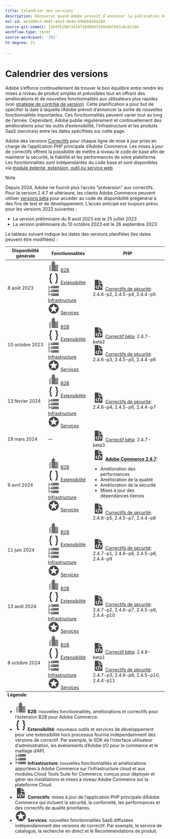 ```yaml
---
title: Calendrier des versions
description: Découvrez quand Adobe prévoit d’annoncer la publication de nouvelles fonctionnalités importantes pour Adobe Commerce.
exl-id: ae1e09cd-966f-44a3-9e4d-b90bb838429d
source-git-commit: 12b4f619673414f18d9697450e867681c6cb3194
workflow-type: tm+mt
source-wordcount: '752'
ht-degree: 1%

---
```


# Calendrier des versions

Adobe s’efforce continuellement de trouver le bon équilibre entre rendre les mises à niveau de produit simples et prévisibles tout en offrant des améliorations et de nouvelles fonctionnalités aux utilisateurs plus rapides (voir [stratégie de contrôle de version](versioning-policy.md)). Cette planification a pour but de spécifier la date à laquelle l’Adobe prévoit d’annoncer la sortie de nouvelles fonctionnalités importantes. Ces fonctionnalités peuvent varier tout au long de l’année. Cependant, Adobe publie régulièrement et continuellement des améliorations pour les outils d’extensibilité, l’infrastructure et les produits SaaS (services) entre les dates spécifiées sur cette page.

Adobe des versions [Correctifs](versioning-policy.md#patch-release) pour chaque ligne de mise à jour prise en charge de l’application PHP principale d’Adobe Commerce. Les mises à jour de correctifs offrent la possibilité de mettre à niveau le code de base afin de maintenir la sécurité, la fiabilité et les performances de votre plateforme. Les fonctionnalités sont indépendantes du code base et sont disponibles via [module externe, extension, outil ou service web](versioning-policy.md#extensibility-infrastructure-and-services-release).

>[!NOTE]
>
>Depuis 2024, Adobe ne fournit plus l’accès &quot;préversion&quot; aux correctifs. Pour la version 2.4.7 et ultérieure, les clients Adobe Commerce peuvent utiliser [versions bêta](beta.md) pour accéder au code de disponibilité prégénéral à des fins de test et de développement. L’accès anticipé est toujours prévu pour les versions 2023 suivantes :
>
> - La version préliminaire du 8 août 2023 est le 25 juillet 2023
> - La version préliminaire du 10 octobre 2023 est le 26 septembre 2023

Le tableau suivant indique les dates des versions planifiées (les dates peuvent être modifiées) :

<table>
<thead>
  <tr>
    <th>Disponibilité générale</th>
    <th>Fonctionnalités</th>
    <th>PHP</th>
  </tr>
</thead>
<tfoot>
   <tr>
      <td colspan="3"><strong>Légende</strong>:
         <ul>
            <li><strong><img alt="Icône de fonctionnalité B2B" src="../assets/icons/enterprise.svg"></img> B2B</strong>: nouvelles fonctionnalités, améliorations et correctifs pour l’extension B2B pour Adobe Commerce.</li>
            <li><strong><img alt="Icône de la fonction d’extensibilité" src="../assets/icons/brackets.svg"></img> Extensibilité</strong>: nouveaux outils et services de développement pour une extensibilité hors processus fournie indépendamment des versions de correctif. Par exemple, le SDK de l’interface utilisateur d’administration, les événements d’Adobe I/O pour le commerce et le maillage d’API.</li>
            <li><strong><img alt="Icône Fonctionnalité de l’infrastructure" src="../assets/icons/servers.svg"></img> Infrastructure</strong>: nouvelles fonctionnalités et améliorations apportées à Adobe Commerce sur l’infrastructure cloud et aux modules Cloud Tools Suite for Commerce, conçus pour déployer et gérer les installations et mises à niveau Adobe Commerce sur la plateforme Cloud.</li>
            <li><strong><img alt="Icône de version du correctif" src="../assets/icons/file-code.svg"></img> Correctifs</strong>: mises à jour de l’application PHP principale d’Adobe Commerce qui incluent la sécurité, la conformité, les performances et des correctifs de qualité prioritaires.</li>
            <li><strong><img alt="Icône des fonctionnalités de services" src="../assets/icons/feature.svg"></img> Services</strong>: nouvelles fonctionnalités SaaS diffusées indépendamment des versions de correctif. Par exemple, le service de catalogue, la recherche en direct et le Recommendations de produit.</li>
         </ul>
      </td>
   </tr>
</tfoot>
<tbody>
  <tr>
    <td>8 août 2023</td>
    <td><img alt="Icône de fonctionnalité B2B" src="../assets/icons/enterprise.svg"></img> <a href="https://experienceleague.adobe.com/docs/commerce-admin/b2b/release-notes.html">B2B</a><br><img alt="Icône de la fonction d’extensibilité" src="../assets/icons/brackets.svg"></img> <a href="https://developer.adobe.com/commerce/extensibility/">Extensibilité</a><br><img alt="Icône Fonctionnalité de l’infrastructure" src="../assets/icons/servers.svg"></img> <a href="https://experienceleague.adobe.com/docs/commerce-cloud-service/user-guide/release-notes/cloud-tools-suite.html">Infrastructure</a><br><img alt="Icône des fonctionnalités de services" src="../assets/icons/feature.svg"></img> <a href="https://experienceleague.adobe.com/docs/commerce-merchant-services/user-guides/release-information/release-notes-all.html">Services</a></td>
    <td><img alt="Icône de version du correctif" src="../assets/icons/file-code.svg"></img> <a href="release-notes/security/overview.md">Correctifs de sécurité</a>: 2.4.6-p2, 2.4.5-p4, 2.4.4-p5</td>
  </tr>
  <tr>
    <td>10 octobre 2023</td>
    <td><img alt="Icône de fonctionnalité B2B" src="../assets/icons/enterprise.svg"></img> <a href="https://experienceleague.adobe.com/docs/commerce-admin/b2b/release-notes.html">B2B</a><br><img alt="Icône de la fonction d’extensibilité" src="../assets/icons/brackets.svg"></img> <a href="https://developer.adobe.com/commerce/extensibility/">Extensibilité</a><br><img alt="Icône Fonctionnalité de l’infrastructure" src="../assets/icons/servers.svg"></img> <a href="https://experienceleague.adobe.com/docs/commerce-cloud-service/user-guide/release-notes/cloud-tools-suite.html">Infrastructure</a><br><img alt="Icône des fonctionnalités de services" src="../assets/icons/feature.svg"></img> <a href="https://experienceleague.adobe.com/docs/commerce-merchant-services/user-guides/release-information/release-notes-all.html">Services</a></td>
    <td><img alt="Icône de version du correctif" src="../assets/icons/file-code.svg"></img> <a href="release-notes/commerce/overview.md">Correctif bêta</a>: 2.4.7-beta2<br> <img alt="Icône de version du correctif" src="../assets/icons/file-code.svg"></img> <a href="release-notes/security/overview.md">Correctifs de sécurité</a>: 2.4.6-p3, 2.4.5-p5, 2.4.4-p6</td>
  </tr>
  <tr>
    <td>13 février 2024</td>
    <td><img alt="Icône de fonctionnalité B2B" src="../assets/icons/enterprise.svg"></img> <a href="https://experienceleague.adobe.com/docs/commerce-admin/b2b/release-notes.html">B2B</a><br><img alt="Icône de la fonction d’extensibilité" src="../assets/icons/brackets.svg"></img> <a href="https://developer.adobe.com/commerce/extensibility/">Extensibilité</a><br><img alt="Icône Fonctionnalité de l’infrastructure" src="../assets/icons/servers.svg"></img> <a href="https://experienceleague.adobe.com/docs/commerce-cloud-service/user-guide/release-notes/cloud-tools-suite.html">Infrastructure</a><br><img alt="Icône des fonctionnalités de services" src="../assets/icons/feature.svg"></img> <a href="https://experienceleague.adobe.com/docs/commerce-merchant-services/user-guides/release-information/release-notes-all.html">Services</a></td>
    <td><img alt="Icône de version du correctif" src="../assets/icons/file-code.svg"></img> <a href="release-notes/security/overview.md">Correctifs de sécurité</a>: 2.4.6-p4, 2.4.5-p6, 2.4.4-p7</td>
  </tr>
  <tr>
    <td>19 mars 2024</td>
    <td>—</td>
    <td><img alt="Icône de version du correctif" src="../assets/icons/file-code.svg"></img> <a href="release-notes/commerce/overview.md">Correctif bêta</a>: 2.4.7-beta3</td>
  </tr>
  <tr>
    <td>9 avril 2024</td>
    <td><img alt="Icône de fonctionnalité B2B" src="../assets/icons/enterprise.svg"></img> <a href="https://experienceleague.adobe.com/docs/commerce-admin/b2b/release-notes.html">B2B</a><br><img alt="Icône de la fonction d’extensibilité" src="../assets/icons/brackets.svg"></img> <a href="https://developer.adobe.com/commerce/extensibility/">Extensibilité</a><br><img alt="Icône Fonctionnalité de l’infrastructure" src="../assets/icons/servers.svg"></img> <a href="https://experienceleague.adobe.com/docs/commerce-cloud-service/user-guide/release-notes/cloud-tools-suite.html">Infrastructure</a><br><img alt="Icône des fonctionnalités de services" src="../assets/icons/feature.svg"></img> <a href="https://experienceleague.adobe.com/docs/commerce-merchant-services/user-guides/release-information/release-notes-all.html">Services</a></td>
    <td><img alt="Icône de version du correctif" src="../assets/icons/file-code.svg"></img> <a href="release-notes/commerce/overview.md"><strong>Adobe Commerce 2.4.7</a></strong>:<ul><li>Amélioration des performances</li><li>Amélioration de la qualité</li><li>Amélioration de la sécurité</li><li>Mises à jour des dépendances tierces</li></ul><img alt="Icône de version du correctif" src="../assets/icons/file-code.svg"></img> <a href="release-notes/security/overview.md">Correctifs de sécurité</a>: 2.4.6-p5, 2.4.5-p7, 2.4.4-p8</td>
  </tr>
  <tr>
    <td>11 juin 2024</td>
    <td><img alt="Icône de fonctionnalité B2B" src="../assets/icons/enterprise.svg"></img> <a href="https://experienceleague.adobe.com/docs/commerce-admin/b2b/release-notes.html">B2B</a><br><img alt="Icône de la fonction d’extensibilité" src="../assets/icons/brackets.svg"></img> <a href="https://developer.adobe.com/commerce/extensibility/">Extensibilité</a><br><img alt="Icône Fonctionnalité de l’infrastructure" src="../assets/icons/servers.svg"></img> <a href="https://experienceleague.adobe.com/docs/commerce-cloud-service/user-guide/release-notes/cloud-tools-suite.html">Infrastructure</a><br><img alt="Icône des fonctionnalités de services" src="../assets/icons/feature.svg"></img> <a href="https://experienceleague.adobe.com/docs/commerce-merchant-services/user-guides/release-information/release-notes-all.html">Services</a></td>
    <td><img alt="Icône de version du correctif" src="../assets/icons/file-code.svg"></img> <a href="release-notes/security/overview.md">Correctifs de sécurité</a>: 2.4.7-p1, 2.4.6-p6, 2.4.5-p8, 2.4.4-p9</td>
  </tr>
  <tr>
    <td>13 août 2024</td>
    <td><img alt="Icône de fonctionnalité B2B" src="../assets/icons/enterprise.svg"></img> <a href="https://experienceleague.adobe.com/docs/commerce-admin/b2b/release-notes.html">B2B</a><br><img alt="Icône de la fonction d’extensibilité" src="../assets/icons/brackets.svg"></img> <a href="https://developer.adobe.com/commerce/extensibility/">Extensibilité</a><br><img alt="Icône Fonctionnalité de l’infrastructure" src="../assets/icons/servers.svg"></img> <a href="https://experienceleague.adobe.com/docs/commerce-cloud-service/user-guide/release-notes/cloud-tools-suite.html">Infrastructure</a><br><img alt="Icône des fonctionnalités de services" src="../assets/icons/feature.svg"></img> <a href="https://experienceleague.adobe.com/docs/commerce-merchant-services/user-guides/release-information/release-notes-all.html">Services</a></td>
    <td><img alt="Icône de version du correctif" src="../assets/icons/file-code.svg"></img> <a href="release-notes/security/overview.md">Correctifs de sécurité</a>: 2.4.7-p2, 2.4.6-p7, 2.4.5-p9, 2.4.4-p10</td>
  </tr>
  <tr>
    <td>8 octobre 2024</td>
    <td><img alt="Icône de fonctionnalité B2B" src="../assets/icons/enterprise.svg"></img> <a href="https://experienceleague.adobe.com/docs/commerce-admin/b2b/release-notes.html">B2B</a><br><img alt="Icône de la fonction d’extensibilité" src="../assets/icons/brackets.svg"></img> <a href="https://developer.adobe.com/commerce/extensibility/">Extensibilité</a><br><img alt="Icône Fonctionnalité de l’infrastructure" src="../assets/icons/servers.svg"></img> <a href="https://experienceleague.adobe.com/docs/commerce-cloud-service/user-guide/release-notes/cloud-tools-suite.html">Infrastructure</a><br><img alt="Icône des fonctionnalités de services" src="../assets/icons/feature.svg"></img> <a href="https://experienceleague.adobe.com/docs/commerce-merchant-services/user-guides/release-information/release-notes-all.html">Services</a></td>
    <td><img alt="Icône de version du correctif" src="../assets/icons/file-code.svg"></img> <a href="release-notes/commerce/overview.md">Correctif bêta</a>: 2.4.8-beta1<br><img alt="Icône de version du correctif" src="../assets/icons/file-code.svg"></img> <a href="release-notes/security/overview.md">Correctifs de sécurité</a>: 2.4.7-p3, 2.4.6-p8, 2.4.5-p10, 2.4.4-p11</td>
  </tr>
</tbody>
</table>
